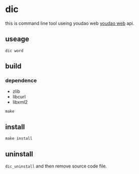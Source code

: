 # dic
this is command line tool useing youdao web [youdao web](https://www.youdao.com/) api.

## useage 

`dic word`


## build
### dependence
* zlib
* libcurl
* libxml2

`make`

## install 

`make install `


## uninstall 

`dic_uninstall` and then remove source code file.
